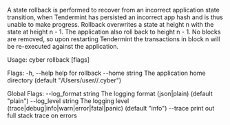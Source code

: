 
A state rollback is performed to recover from an incorrect application state transition,
when Tendermint has persisted an incorrect app hash and is thus unable to make
progress. Rollback overwrites a state at height n with the state at height n - 1.
The application also roll back to height n - 1. No blocks are removed, so upon
restarting Tendermint the transactions in block n will be re-executed against the
application.

Usage:
  cyber rollback [flags]

Flags:
  -h, --help          help for rollback
      --home string   The application home directory (default "/Users/user//.cyber")

Global Flags:
      --log_format string   The logging format (json|plain) (default "plain")
      --log_level string    The logging level (trace|debug|info|warn|error|fatal|panic) (default "info")
      --trace               print out full stack trace on errors
